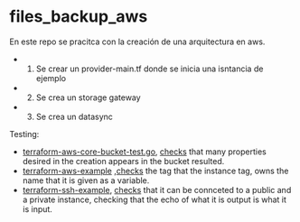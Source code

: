 # files_backup_aws

En este repo se pracitca con la creación de una arquitectura en aws.

- 1. Se crear un provider-main.tf donde se inicia una isntancia de ejemplo
- 2. Se crea un storage gateway
- 3. Se crea un datasync

Testing:

- [terraform-aws-core-bucket-test.go](https://github.com/gruntwork-io/terratest/blob/master/examples/terraform-aws-s3-example/main.tf), [checks](https://github.com/gruntwork-io/terratest/blob/master/test/terraform_aws_s3_example_test.go) that many properties desired in the creation appears in the bucket resulted.
- [terraform-aws-example](https://github.com/gruntwork-io/terratest/tree/master/examples/terraform-aws-example) ,[checks](https://github.com/gruntwork-io/terratest/blob/master/test/terraform_aws_example_test.go) the tag that the instance tag, owns the name that it is given as a variable.
- [terraform-ssh-example](https://github.com/gruntwork-io/terratest/blob/master/examples/terraform-ssh-example/main.tf), [checks](https://github.com/gruntwork-io/terratest/blob/master/test/terraform_ssh_example_test.go) that it can be connceted to a public and a private instance, checking that the echo of what it is output is what it is input.
